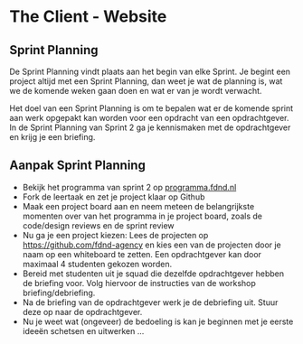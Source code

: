 # The Client - Website

## Sprint Planning

De Sprint Planning vindt plaats aan het begin van elke Sprint. Je begint een project altijd met een Sprint Planning, dan weet je wat de planning is, wat we de komende weken gaan doen en wat er van je wordt verwacht.

Het doel van een Sprint Planning is om te bepalen wat er de komende sprint aan werk opgepakt kan worden voor een opdracht van een opdrachtgever. In de Sprint Planning van Sprint 2 ga je kennismaken met de opdrachtgever en krijg je een briefing. 


## Aanpak Sprint Planning

- Bekijk het programma van sprint 2 op [programma.fdnd.nl](https://programma.fdnd.nl/)
- Fork de leertaak en zet je project klaar op Github
- Maak een project board aan en neem meteen de belangrijkste momenten over van het programma in je project board, zoals de code/design reviews en de sprint review
- Nu ga je een project kiezen: Lees de projecten op https://github.com/fdnd-agency en kies een van de projecten door je naam op een whiteboard te zetten. Een opdrachtgever kan door maximaal 4 studenten gekozen worden. 
- Bereid met studenten uit je squad die dezelfde opdrachtgever hebben de briefing voor. Volg hiervoor de instructies van de workshop briefing/debriefing.
- Na de briefing van de opdrachtgever werk je de debriefing uit. Stuur deze op naar de opdrachtgever.
- Nu je weet wat (ongeveer) de bedoeling is kan je beginnen met je eerste ideeën schetsen en uitwerken ... 
